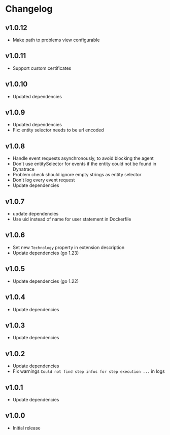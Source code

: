 # Changelog

## v1.0.12

- Make path to problems view configurable

## v1.0.11

- Support custom certificates

## v1.0.10

- Updated dependencies

## v1.0.9

- Updated dependencies
- Fix: entity selector needs to be url encoded

## v1.0.8

- Handle event requests asynchronously, to avoid blocking the agent
- Don't use entitySelector for events if the entity could not be found in Dynatrace
- Problem check should ignore empty strings as entity selector
- Don't log every event request
- Update dependencies

## v1.0.7

- update dependencies
- Use uid instead of name for user statement in Dockerfile

## v1.0.6

- Set new `Technology` property in extension description
- Update dependencies (go 1.23)

## v1.0.5

- Update dependencies (go 1.22)

## v1.0.4

 - Update dependencies

## v1.0.3

 - Update dependencies

## v1.0.2

 - Update dependencies
 - Fix warnings `Could not find step infos for step execution ...` in logs

## v1.0.1

 - Update dependencies

## v1.0.0

 - Initial release
